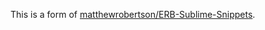 This is a form of [matthewrobertson/ERB-Sublime-Snippets](https://github.com/matthewrobertson/ERB-Sublime-Snippets).